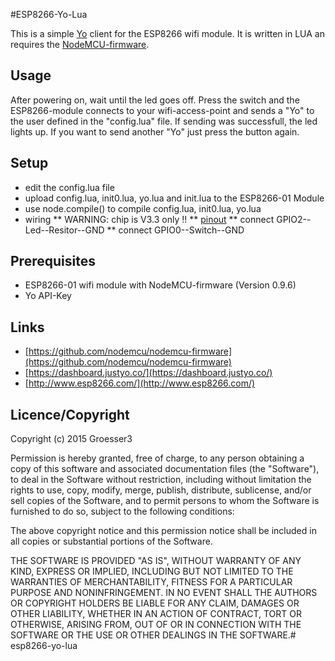 #ESP8266-Yo-Lua

This is a simple [Yo]((https://www.justyo.co/)) client for the ESP8266 wifi module. It is written in LUA an requires the [NodeMCU-firmware](https://github.com/nodemcu/nodemcu-firmware). 

## Usage
After powering on, wait until the led goes off. Press the switch and the ESP8266-module connects to your wifi-access-point and sends a "Yo" to the user defined in the "config.lua" file. If sending was successfull, the led lights up. If you want to send another "Yo" just press the button again.

## Setup
* edit the config.lua file
* upload config.lua, init0.lua, yo.lua and init.lua to the ESP8266-01 Module
* use node.compile() to compile config.lua, init0.lua, yo.lua
* wiring
** WARNING: chip is V3.3 only !!
** [pinout](https://github.com/esp8266/esp8266-wiki/wiki/Hardware_versions)
** connect GPIO2--Led--Resitor--GND
** connect GPIO0--Switch--GND

## Prerequisites
* ESP8266-01 wifi module with NodeMCU-firmware (Version 0.9.6)
* Yo API-Key 

## Links
* [https://github.com/nodemcu/nodemcu-firmware](https://github.com/nodemcu/nodemcu-firmware)
* [https://dashboard.justyo.co/](https://dashboard.justyo.co/)
* [http://www.esp8266.com/](http://www.esp8266.com/)
 
## Licence/Copyright

Copyright (c) 2015 Groesser3

Permission is hereby granted, free of charge, to any person obtaining
a copy of this software and associated documentation files (the
"Software"), to deal in the Software without restriction, including
without limitation the rights to use, copy, modify, merge, publish,
distribute, sublicense, and/or sell copies of the Software, and to
permit persons to whom the Software is furnished to do so, subject to
the following conditions:

The above copyright notice and this permission notice shall be
included in all copies or substantial portions of the Software.

THE SOFTWARE IS PROVIDED "AS IS", WITHOUT WARRANTY OF ANY KIND,
EXPRESS OR IMPLIED, INCLUDING BUT NOT LIMITED TO THE WARRANTIES OF
MERCHANTABILITY, FITNESS FOR A PARTICULAR PURPOSE AND
NONINFRINGEMENT. IN NO EVENT SHALL THE AUTHORS OR COPYRIGHT HOLDERS BE
LIABLE FOR ANY CLAIM, DAMAGES OR OTHER LIABILITY, WHETHER IN AN ACTION
OF CONTRACT, TORT OR OTHERWISE, ARISING FROM, OUT OF OR IN CONNECTION
WITH THE SOFTWARE OR THE USE OR OTHER DEALINGS IN THE SOFTWARE.# esp8266-yo-lua
